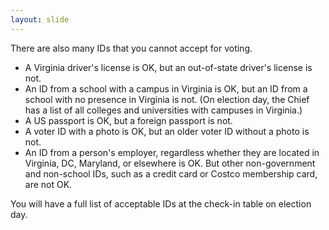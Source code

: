 ```yaml
---
layout: slide
---
```


There are also many IDs that you cannot accept for voting.

- A Virginia driver&#39;s license is OK, but an out-of-state driver&#39;s license is not.
- An ID from a school with a campus in Virginia is OK, but an ID from a school with no presence in Virginia is not. (On election day, the Chief has a list of all colleges and universities with campuses in Virginia.)
- A US passport is OK, but a foreign passport is not.
- A voter ID with a photo is OK, but an older voter ID without a photo is not.
- An ID from a person&#39;s employer, regardless whether they are located in Virginia, DC, Maryland, or elsewhere is OK. But other non-government and non-school IDs, such as a credit card or Costco membership card, are not OK.

You will have a full list of acceptable IDs at the check-in table on election day.